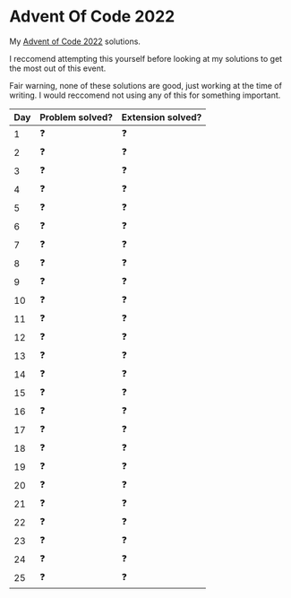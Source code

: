# Advent Of Code 2022
My [Advent of Code 2022](https://adventofcode.com/2022) solutions.

I reccomend attempting this yourself before looking at my solutions to get the most out of this event.

Fair warning, none of these solutions are good, just working at the time of writing. I would reccomend not using any of this for something important. 

| Day   | Problem solved? | Extension solved? |
| ----- |-----------------|-------------------|
| 1     | :question:      | :question:        |
| 2     | :question:      | :question:        |
| 3     | :question:      | :question:        |
| 4     | :question:      | :question:        |
| 5     | :question:      | :question:        |
| 6     | :question:      | :question:        |
| 7     | :question:      | :question:        |
| 8     | :question:      | :question:        |
| 9     | :question:      | :question:        |
| 10    | :question:      | :question:        |
| 11    | :question:      | :question:        |
| 12    | :question:      | :question:        |
| 13    | :question:      | :question:        |
| 14    | :question:      | :question:        |
| 15    | :question:      | :question:        |
| 16    | :question:      | :question:        |
| 17    | :question:      | :question:        |
| 18    | :question:      | :question:        |
| 19    | :question:      | :question:        |
| 20    | :question:      | :question:        |
| 21    | :question:      | :question:        |
| 22    | :question:      | :question:        |
| 23    | :question:      | :question:        |
| 24    | :question:      | :question:        |
| 25    | :question:      | :question:        |